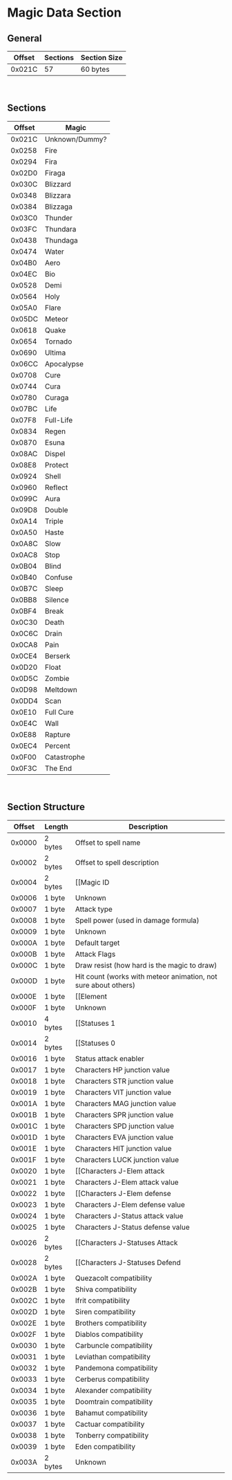 # Magic Data Section
## General
| Offset        | Sections | Section Size |
| ------------- | ---------| -------------|
| 0x021C        | 57       | 60 bytes     |
<br/>

## Sections
| Offset        | Magic          |
| ------------- | ---------------|
| 0x021C        | Unknown/Dummy? |
| 0x0258        | Fire           |
| 0x0294        | Fira           |
| 0x02D0        | Firaga         |
| 0x030C        | Blizzard       |
| 0x0348        | Blizzara       |
| 0x0384        | Blizzaga       |
| 0x03C0        | Thunder        |
| 0x03FC        | Thundara       |
| 0x0438        | Thundaga       |
| 0x0474        | Water          |
| 0x04B0        | Aero           |
| 0x04EC        | Bio            |
| 0x0528        | Demi           |
| 0x0564        | Holy           |
| 0x05A0        | Flare          |
| 0x05DC        | Meteor         |
| 0x0618        | Quake          |
| 0x0654        | Tornado        |
| 0x0690        | Ultima         |
| 0x06CC        | Apocalypse     |
| 0x0708        | Cure           |
| 0x0744        | Cura           |
| 0x0780        | Curaga         |
| 0x07BC        | Life           |
| 0x07F8        | Full-Life      |
| 0x0834        | Regen          |
| 0x0870        | Esuna          |
| 0x08AC        | Dispel         |
| 0x08E8        | Protect        |
| 0x0924        | Shell          |
| 0x0960        | Reflect        |
| 0x099C        | Aura           |
| 0x09D8        | Double         |
| 0x0A14        | Triple         |
| 0x0A50        | Haste          |
| 0x0A8C        | Slow           |
| 0x0AC8        | Stop           |
| 0x0B04        | Blind          |
| 0x0B40        | Confuse        |
| 0x0B7C        | Sleep          |
| 0x0BB8        | Silence        |
| 0x0BF4        | Break          |
| 0x0C30        | Death          |
| 0x0C6C        | Drain          |
| 0x0CA8        | Pain           |
| 0x0CE4        | Berserk        |
| 0x0D20        | Float          |
| 0x0D5C        | Zombie         |
| 0x0D98        | Meltdown       |
| 0x0DD4        | Scan           |
| 0x0E10        | Full Cure      |
| 0x0E4C        | Wall           |
| 0x0E88        | Rapture        |
| 0x0EC4        | Percent        |
| 0x0F00        | Catastrophe    |
| 0x0F3C        | The End        |
<br/>

## Section Structure
| Offset        | Length         | Description           |
| ------------- | -------------- | ---------------------------------- |
| 0x0000        | 2 bytes        | Offset to spell name                |
| 0x0002        | 2 bytes        | Offset to spell description  |
| 0x0004        | 2 bytes        | [[Magic ID|MagicID]]       |
| 0x0006        | 1 byte         | Unknown  |
| 0x0007        | 1 byte         | Attack type |
| 0x0008        | 1 byte         | Spell power (used in damage formula)  |
| 0x0009        | 1 byte         | Unknown  |
| 0x000A        | 1 byte         | Default target  |
| 0x000B        | 1 byte         | Attack Flags  |
| 0x000C        | 1 byte         | Draw resist (how hard is the magic to draw)  |
| 0x000D        | 1 byte         | Hit count (works with meteor animation, not sure about others)  |
| 0x000E        | 1 byte         | [[Element|Elements]] |
| 0x000F        | 1 byte         | Unknown  |
| 0x0010        | 4 bytes        | [[Statuses 1|Statuses 1]] |
| 0x0014        | 2 bytes        | [[Statuses 0|Statuses 0]]  |
| 0x0016        | 1 byte         | Status attack enabler|
| 0x0017        | 1 byte         | Characters HP junction value |
| 0x0018        | 1 byte         | Characters STR junction value |
| 0x0019        | 1 byte         | Characters VIT junction value |
| 0x001A        | 1 byte         | Characters MAG junction value |
| 0x001B        | 1 byte         | Characters SPR junction value |
| 0x001C        | 1 byte         | Characters SPD junction value |
| 0x001D        | 1 byte         | Characters EVA junction value |
| 0x001E        | 1 byte         | Characters HIT junction value |
| 0x001F        | 1 byte         | Characters LUCK junction value |
| 0x0020        | 1 byte         | [[Characters J-Elem attack|Elements]] |
| 0x0021        | 1 byte         | Characters J-Elem attack value |
| 0x0022        | 1 byte         | [[Characters J-Elem defense|Elements]] |
| 0x0023        | 1 byte         | Characters J-Elem defense value |
| 0x0024        | 1 byte         | Characters J-Status attack value |
| 0x0025        | 1 byte         | Characters J-Status defense value |
| 0x0026        | 2 bytes        | [[Characters J-Statuses Attack |Characters J-Statuses]] |
| 0x0028        | 2 bytes        | [[Characters J-Statuses Defend|Characters J-Statuses]] |
| 0x002A        | 1 byte         | Quezacolt compatibility  |
| 0x002B        | 1 byte         | Shiva compatibility  |
| 0x002C        | 1 byte         | Ifrit compatibility  |
| 0x002D        | 1 byte         | Siren compatibility  |
| 0x002E        | 1 byte         | Brothers compatibility  |
| 0x002F        | 1 byte         | Diablos compatibility  |
| 0x0030        | 1 byte         | Carbuncle compatibility  |
| 0x0031        | 1 byte         | Leviathan compatibility  |
| 0x0032        | 1 byte         | Pandemona compatibility  |
| 0x0033        | 1 byte         | Cerberus compatibility  |
| 0x0034        | 1 byte         | Alexander compatibility  |
| 0x0035        | 1 byte         | Doomtrain compatibility  |
| 0x0036        | 1 byte         | Bahamut compatibility  |
| 0x0037        | 1 byte         | Cactuar compatibility  |
| 0x0038        | 1 byte         | Tonberry compatibility  |
| 0x0039        | 1 byte         | Eden compatibility  |
| 0x003A        | 2 bytes        | Unknown             |